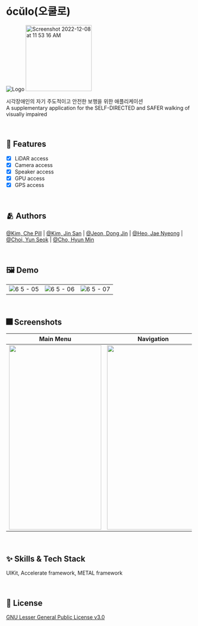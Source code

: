 # ócŭlo(오쿨로)

![Logo](https://github.com/ADA-1st-macro-walikngAssistant/WalkingAssistant_iOS/blob/dev/Oculo/Assets.xcassets/AppIcon.appiconset/180.png)  <img width="179" alt="Screenshot 2022-12-08 at 11 53 16 AM" src="https://user-images.githubusercontent.com/82295573/206344616-28510432-9ad4-4cbf-874c-ca74e486d658.png">


시각장애인의 자기 주도적이고 안전한 보행을 위한 애플리케이션<br>
A supplementary application for the SELF-DIRECTED and SAFER walking of visually impaired

<br>

## :pushpin: Features

- [x] LiDAR access
- [x] Camera access
- [x] Speaker access
- [x] GPU access
- [x] GPS access

<br>

## :people_hugging: Authors

[@Kim, Che Pill](https://www.github.com/garlicvread) | [@Kim, Jin San](https://github.com/realmountain1129) | [@Jeon, Dong Jin](https://github.com/hotsunnyday) | [@Heo, Jae Nyeong](https://github.com/mizz0224) | [@Choi, Yun Seok](https://github.com/YunSeok-Choi) | [@Cho, Hyun Min](https://github.com/Tempnixk)

<br>

## :framed_picture: Demo

<!-- <a href="" target="_blank">Demonstration Video Clip</a><br> -->
|  |  |  |
|:---:|:---:|:---:|
|![6 5 - 05](https://user-images.githubusercontent.com/16621556/205229241-dbc7099c-da57-47f5-8e43-9abe50feb3a7.jpg)|![6 5 - 06](https://user-images.githubusercontent.com/16621556/205229248-0fdaf962-5edf-43e9-8294-3b4c84cc3287.jpg)|![6 5 - 07](https://user-images.githubusercontent.com/16621556/205229251-d7b6999e-f432-4ceb-9b87-79e3bb81fcf5.jpg)|

<br>

## :fireworks: Screenshots

| Main Menu | Navigation | Environment Reader | Text Reader |
|:---:|:---:|:---:|:---:|
|<img width="250" height="500" src="https://user-images.githubusercontent.com/16621556/205229219-17a80d84-bef3-4c24-852b-ffb392484e9e.jpg"/>|<img width="250" height="500" src="https://user-images.githubusercontent.com/16621556/205229170-ad593046-944d-4db3-b59b-f11db3220593.jpg"/>|<img width="250" height="500" src="https://user-images.githubusercontent.com/16621556/205229177-6b03920d-ce96-46a4-bc32-21c49e37b018.jpg"/>|<img width="250" height="500" src="https://user-images.githubusercontent.com/16621556/205229180-fe8f3192-011d-4e05-9876-b44653961324.jpg"/>|

<br>

## :sparkles: Skills & Tech Stack
UIKit, Accelerate framework, METAL framework

<!-- ## :books: Documentation

[Documentation](https://linktodocumentation) -->

<br>

## :lock_with_ink_pen: License

[GNU Lesser General Public License v3.0](https://choosealicense.com/licenses/lgpl-3.0/)
